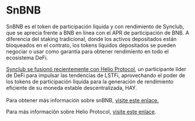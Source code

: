 # SnBNB

SnBNB es el token de participación líquida y con rendimiento de Synclub, que se aprecia frente a BNB en línea con el APR de participación de BNB. A diferencia del staking tradicional, donde los activos depositados están bloqueados en el contrato, los tokens líquidos depositados se pueden negociar o usar como garantía para obtener rendimiento en todo el ecosistema DeFi.&#x20;

[Synclub se fusionó recientemente con](https://finance.yahoo.com/news/helio-protocol-synclub-merge-paving-035000139.html?guccounter=1\&guce\_referrer=aHR0cHM6Ly93d3cuZ29vZ2xlLmNvbS8\&guce\_referrer\_sig=AQAAABDEZ\_TarGE4xWbi6AKki0RiL3fgR0aI\_vnW46DZGoJdbiZqererl49lv3VoXA3I87QMm2EmggovhnRg2bd1vMxRJcnhuApH4bzjUufQMGzKMPkxHaP7f6zeYVTh-BwIMrVvEOkRjgoEgf6KeKHarqhV5IWkYcIoA3npFuk0Bg1i)[ Helio Protocol](https://finance.yahoo.com/news/helio-protocol-synclub-merge-paving-035000139.html?guccounter=1\&guce\_referrer=aHR0cHM6Ly93d3cuZ29vZ2xlLmNvbS8\&guce\_referrer\_sig=AQAAABDEZ\_TarGE4xWbi6AKki0RiL3fgR0aI\_vnW46DZGoJdbiZqererl49lv3VoXA3I87QMm2EmggovhnRg2bd1vMxRJcnhuApH4bzjUufQMGzKMPkxHaP7f6zeYVTh-BwIMrVvEOkRjgoEgf6KeKHarqhV5IWkYcIoA3npFuk0Bg1i), un participante líder de DeFi para impulsar las tendencias de LSTFi, aprovechando el poder de los tokens de participación líquida para la generación de rendimiento eficiente de su moneda estable descentralizada, HAY.\
\
Para obtener más información sobre snBNB, [visite este enlace.](https://medium.com/helio-money/guide-to-minting-snbnb-f64dd780da52)

Para más información sobre Helio Protocol, [visite este enlace](https://helio.money/).
